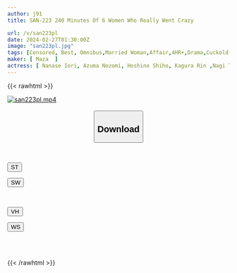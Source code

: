 ```yaml
---
author: j91
title: SAN-223 240 Minutes Of 6 Women Who Really Went Crazy

url: /v/san223pl
date: 2024-02-27T01:30:00Z
image: "san223pl.jpg"
tags: [Censored, Best, Omnibus,Married Woman,Affair,4HR+,Drama,Cuckold	]
maker: [ Maza  ]
actress: [ Nanase Iori, Azuma Nozomi, Hoshino Shiho, Kagura Rin ,Nagi Taku Shion ,Kashii Kaho ]
---
```



{{< rawhtml >}}

<div class="video" data-videoid="zpYgyz8dJetYr6y">
    <a href="javascript:;">
        <img src="/v/san223pl/san223pl.jpg" width="WIDTH" height="HEIGHT" alt="san223pl.mp4" loading="lazy">
    </a>
</div>

<script type="text/javascript" src="https://j91.asia/asset/on-demand-st.js"></script>

<br>
  <link rel="stylesheet" href="https://j91.asia/asset/bs5.css">
  
  <center>
  <button class="btn btn-primary" type="button" data-bs-toggle="collapse" data-bs-target=".multi-collapse" aria-expanded="false" aria-controls="multiCollapseExample1 multiCollapseExample2"><h2>Download</h2></button></center>
</p>
<div class="row">
  <div class="col">
    <div class="collapse multi-collapse" id="multiCollapseExample1">
      <div class="card card-body">
	      	      <br>
<div class="buttons">  
<p><a href="https://streamtape.to/v/zpYgyz8dJetYr6y" target="_blank"><button class="btn-hover color-3"><i class="fa fa-download"></i> ST</button></a></p>
<p><a href="https://cdnwish.com/8nm1eaa5ldyd" target="_blank"><button class="btn-hover color-2"><i class="fa fa-download"></i> SW</button></a></p></div>
    </div>
  </div>
</div>
  <div class="col">
    <div class="collapse multi-collapse" id="multiCollapseExample2">
      <div class="card card-body">
	      <br>
<div class="buttons">
<p><a href="https://vidhidepro.com/f/5d4kcp9h0681"><button class="btn-hover color-9"><i class="fa fa-download"></i> VH</button></a></p>
<p><a href="https://wolfstream.tv/suzawpbtpsfa"><button class="btn-hover color-8"><i class="fa fa-download"></i> WS</button></a></p></div>
<br><br>
      </div>
    </div>
  </div>
</div>

{{< /rawhtml >}}